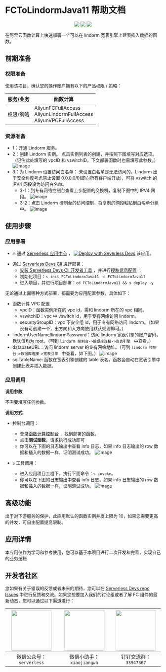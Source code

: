 # FCToLindormJava11 帮助文档

<p align="center" class="flex justify-center">
    <a href="https://www.serverless-devs.com" class="ml-1">
    <img src="http://editor.devsapp.cn/icon?package=FCToLindormJava11&type=packageType">
  </a>
  <a href="http://www.devsapp.cn/details.html?name=FCToLindormJava11" class="ml-1">
    <img src="http://editor.devsapp.cn/icon?package=FCToLindormJava11&type=packageVersion">
  </a>
  <a href="http://www.devsapp.cn/details.html?name=FCToLindormJava11" class="ml-1">
    <img src="http://editor.devsapp.cn/icon?package=FCToLindormJava11&type=packageDownload">
  </a>
</p>

<description>

在阿里云函数计算上快速部署一个可以在 lindorm 宽表引擎上建表插入数据的函数。

</description>


## 前期准备

### 权限准备

使用该项目，确认您的操作账户拥有以下的产品权限 / 策略：


| 服务/业务 | 函数计算 |     
| --- |  --- |   
| 权限/策略 | AliyunFCFullAccess</br>AliyunLindormFullAccess</br>AliyunVPCFullAccess |     


### 资源准备

* 1：开通 Lindorm 服务。
* 2：创建 Lindorm 实例。
  点击实例列表的创建，并按照下图填写对应选项。（记住此处填写的 vpcID 和 vswitchID，下文部署函数时也需填写此参数。）
  ![image](http://git.cn-hangzhou.oss-cdn.aliyun-inc.com/uploads/serverless/serverless-solutions/ffd1cc739fade8edbb435f3e13f73e67/image.png)
* 3：为 Lindorm 设置访问白名单： 未设置白名单是无法访问的，Lindorm 出于安全角度考虑禁止设置 0.0.0.0/0(即向所有客户端开放)，可将 vswitch 的 IPV4 网段设为访问白名单。
    * 3-1：到专有网络控制台查看上步配置的交换机，复制下图中的 IPV4 网段。
      ![image](http://git.cn-hangzhou.oss-cdn.aliyun-inc.com/uploads/serverless/serverless-solutions/25b4fb29d4f5ab82838dc4e1cdec8da5/image.png)
    * 3-2：点击 Lindorm 控制台的访问控制，将复制的网段粘贴到白名单分组中。
      ![image](http://git.cn-hangzhou.oss-cdn.aliyun-inc.com/uploads/serverless/serverless-solutions/d5ad661e0648050380a66909b9c712d5/image.png)

## 使用步骤
### 应用部署

<appcenter>

- :fire: 通过 [Serverless 应用中心](https://fcnext.console.aliyun.com/applications/create?template=FCToLindormJava11) ，
  [![Deploy with Severless Devs](https://img.alicdn.com/imgextra/i1/O1CN01w5RFbX1v45s8TIXPz_!!6000000006118-55-tps-95-28.svg)](https://fcnext.console.aliyun.com/applications/create?template=FCToLindormJava11)  该应用。

</appcenter>

- 通过 [Serverless Devs Cli](https://www.serverless-devs.com/serverless-devs/install) 进行部署：
    - [安装 Serverless Devs Cli 开发者工具](https://www.serverless-devs.com/serverless-devs/install) ，并进行[授权信息配置](https://www.serverless-devs.com/fc/config) ；
    - 初始化项目：`s init FCToLindormJava11 -d FCToLindormJava11`
    - 进入项目，并进行项目部署：`cd FCToLindormJava11 && s deploy -y`

</deploy>


无论通过上面哪种方式部署，都需要为应用配置参数，具体如下：
* 函数计算 VPC 配置
    * vpcID：函数实例所在的 vpc id，需和 lindorm 所在的 vpc 相同。
    * vswitchID：vpc 中 vswitch id，用于专有网络访问 lindorm。
    * securityGroupID：vpc 下安全组 id，用于专有网络访问 lindorm。（如果没有可创建一个，出方向和入方向使用默认规则即可。）
* lindormUserName/lindormPassword：访问 lindorm 宽表引擎的账户密码，默认值均为 root。（可到 `lindorm 控制台->数据库连接->宽表引擎 ` 中查看。）
* databaseURL：访问 lindorm server 的专有网络地址。（可到 `lindorm 控制台->数据库连接->宽表引擎 ` 中查看，如下图。）
  ![image](http://git.cn-hangzhou.oss-cdn.aliyun-inc.com/uploads/serverless/serverless-solutions/a0838cf24dea24371d2c95d6e026f31a/image.png)
* sqlTableName: 函数在宽表引擎创建的 table 表名，函数会自动在宽表引擎中创建此表并插入数据。

### 应用调用
**调用参数**

不需要填写任何参数。

**调用方式**
* 控制台调用：
    * 登录[函数计算控制台](https://fcnext.console.aliyun.com/cn-hangzhou/services) ，找到部署的函数。
    * 点击**测试函数**，请求执行成功即可
    * 你可以在下图的日志输出中查看 info 日志，如果 info 日志输出的 row 数据和插入的数据一样，证明测试成功。
      ![image](http://git.cn-hangzhou.oss-cdn.aliyun-inc.com/uploads/serverless/serverless-solutions/085e603edfea73c7540d95bc0edc760a/image.png)


* s 工具调用：
    * 进入应用项目工程下，执行下面命令：`s invoke`。
    * 你可以在下图的日志输出中查看 info 日志，如果 info 日志输出的 row 数据和插入的数据一样，证明测试成功。
      ![image](http://git.cn-hangzhou.oss-cdn.aliyun-inc.com/uploads/serverless/serverless-solutions/ab4c45429963ab627262dd605b509af3/image.png)


<appdetail id="flushContent">


## 高级功能
出于对下游服务的保护，此应用默认的函数实例并发上限为 10，如果您需要更高的并发，可自主配置提高限制。

## 应用详情

本应用仅作为学习和参考使用，您可以基于本项目进行二次开发和完善，实现自己的业务逻辑


</appdetail>

<devgroup>

## 开发者社区

您如果有关于错误的反馈或者未来的期待，您可以在 [Serverless Devs repo Issues](https://github.com/serverless-devs/serverless-devs/issues) 中进行反馈和交流。如果您想要加入我们的讨论组或者了解 FC 组件的最新动态，您可以通过以下渠道进行：

<p align="center">

| <img src="https://serverless-article-picture.oss-cn-hangzhou.aliyuncs.com/1635407298906_20211028074819117230.png" width="130px" > | <img src="https://serverless-article-picture.oss-cn-hangzhou.aliyuncs.com/1635407044136_20211028074404326599.png" width="130px" > | <img src="https://serverless-article-picture.oss-cn-hangzhou.aliyuncs.com/1635407252200_20211028074732517533.png" width="130px" > |
|--- | --- | --- |
| <center>微信公众号：`serverless`</center> | <center>微信小助手：`xiaojiangwh`</center> | <center>钉钉交流群：`33947367`</center> | 

</p>

</devgroup>